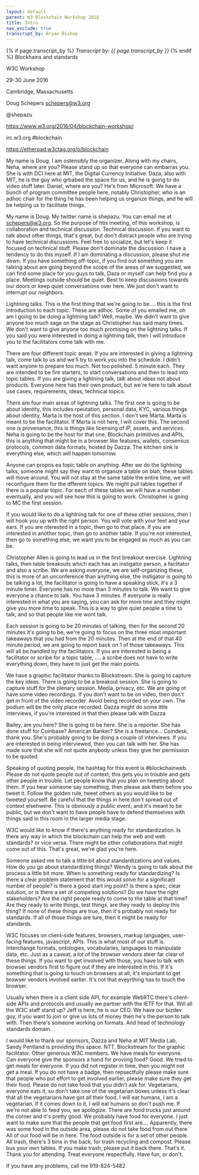 ```yaml
---
layout: default
parent: W3 Blockchain Workshop 2016
title: Intro
nav_exclude: true
transcript_by: Bryan Bishop
---
```


{% if page.transcript_by %} <i>Transcript by:
{{ page.transcript_by }}</i> {% endif %} Blockhains and standards

W3C Workshop

29-30 June 2016

Cambridge, Massachusetts

Doug Schepers <schepers@w3.org>

@shepazu

<https://www.w3.org/2016/04/blockchain-workshop/>

irc.w3.org #blockchain

<https://etherpad.w3ctag.org/p/blockchain>

My name is Doug. I am ostensibly the organizer. Along with my chairs,
Neha, where are you? Please stand up so that everyone can embarras you.
She is with DCI here at MIT, the Digital Currency Initiative. Daza, also
with MIT, he is the guy who grbabed the space for us, and he is going to
do video stuff later. Daniel, where are you? He's from Microsoft. We
have a bunch of program committee people here, notably Christopher, who
is an adhoc chair for the thing he has been helping us organize things,
and he will be helping us to facilitate things.

My name is Doug. My twitter name is shepazu. You can email me at
schepers@w3.org. So the purpose of htis meeting, of this workshop, is
collaboration and technical discussion. Technical discussion. If you
want to talk about other things, that's great, but don't distract people
who are trying to have technical discussions. Feel free to socialize,
but let's keep it focused on technical stuff. Please don't dominate the
discussion. I have a tendency to do this myself. If I am dominating a
discussion, please shut me down. If you have something off-topic, if you
find out something you are talking about are going beyond the scope of
the areas of we suggested, we can find some place for you guys to talk,
Daza or myself can help find you a place. Meetings outside should be
quiet. Best to keep discussions towards our doors or keep quiet
conversations over here. We just don't want to interrupt our neighbors.

Lightning talks. This is the first thing that we're going to be.... this
is the first introduction to each topic. These are adhoc. Some of you
emailed me, oh am I going to be doing a lightning talk? Well, maybe. We
didn't want to give anyone too much sage on the stage as Christopher has
said many times. We don't want to give anyone too much promising on the
lightning talks. If you said you were interested in doing a lightning
talk, then I will introduce you to the facilitators come talk with me.

There are four different topic areas. If you are interested in giving a
lightning talk, come talk to us and we'll try to work you into the
schedule. I didn't want anyone to prepare too much. Not too polished. 5
minute each. They are intended to be fire starters, to start
conversations and then to lead into topic tables. If you are giving a
lightning talk, talk about ideas not about products. Everyone here has
their own product, but we're here to talk about use cases, requirements,
ideas, technical topics.

There are four main areas of lightning talks. The first one is going to
be about identity, this includes rpeutation, personal data, KYC, various
things about identity, Marta is the host of this section. I don't see
Marta. Marta is meant to be the facilitator. If Marta is not here, I
will cover this. The second one is provenance, this is things like
licensing of IP, assets, and services. Neha is going to be the host for
that one. Blockchain primitives and APIs, this is anything that might be
in a browser like features, wallets, consensus protocols, common data
formats, hosted by Dazza. The kitchen sink is everything else, which
will happen tomorrow.

Anyone can propos ea topic table on anything. After we do the lightning
talks, someone might say they want to organize a table on blah, these
tables will move around. You will not stay at the same table the entire
time, we will reconfigure them for the dfferent topics. We might pull
tables together if there is a popular topic. For each of these tables we
will have a number eventually, and you will see how this is going to
work. Christopher is going to MC the first session.

If you would like to do a lightning talk for one of these other
sessions, then I will hook you up with the right person. You will vote
with your feet and your ears. If you are nterested in a topic, then go
to that place. If you are interested in another topic, then go to
another table. If you're not interested, then go to something else, we
want you to be engaged as much as you can be.

Christopher Allen is going to lead us in the first breakout exercise.
Lightning talks, then table breakouts which each has an instigator
person, a faclitator and also a scribe. We are asking everyone, we are
self-organizing these, this is more of an unconference than anything
else, the instigator is going to be talking a lot, the facilitator is
going to have a speaking stick, it's a 3 minute timer. Everyone has no
more than 3 minutes to talk. We want to give everyone a chance to talk.
You have 3 minutes. If everyone is really interested in what you are
saying, you can ask for more tme and they might give you more time to
speak. This is a way to give quiet people a time to talk, and so that
people like me wont talk.

Each session is going to be 20 minutes of talking, then for the second
20 minutes it's going to be, we're going to focus on the three most
important takeaways that you had from the 20 minutes. Then at the end of
that 40 minute period, we are going to report back on 1 of those
takeaways. This will all be handled by the facilitators. If you are
interested in being a facilitator or scribe for a topic table, .... a
scribe does not have to write everything down, they have to just get the
main points.

We have a graphic facilitator thanks to Blockstream. She is going to
capture the key ideas. There is going to be a breakout session. She is
going to capture stuff for the plenary session. Media, privacy, etc. We
are going ot have some video recordings. If you don't want to be on
video, then don't get in front of the video recorder. Avoid being
recorded on your own. The podium will be the only place recorded. Dazza
might do some lttle interviews, if you're interested in that then please
talk with Dazza.

Bailey, are you here? She is going to be here. She is a reporter. She
has done stuff for Coinbase? American Banker? She is a freelance...
Coindesk, thank you. She's probably going to be doing a couple of
interviews. If you are interested in being interviewed, then you can
talk with her. She has made sure that she will not quote anybody unless
they give her permission to be quoted.

Speaking of quoting people, the hashtag for this event is
#blockchainweb. Please do not quote people out of context, this gets you
in trouble and gets other people in trouble. Let people know that you
plan on tweeting about them. If you hear someone say something, then
please ask them before you tweet it. Follow the golden rule, tweet
others as you would like to be tweeted yourself. Be careful that the
things in here don't spread out of context elsehwere. This is obviously
a public event, and it's meant to be public, but we don't want to have
people have to defend themselves with things said in this room in the
larger media stage.

W3C would like to know if there's anything ready for standardization. Is
there any way in which the blockchain can help the web and web
standards? or vice versa. There might be other collaborations that might
come out of this. That's great, we're glad you're here.

Someone asked me to talk a little bit about standardizations and values.
How do you go about standardizing things? Wendy is going to talk about
the process a little bit more. When is something ready for
standardizing? Is there a clear problem statement that this would solve
for a significant number of people? is there a good start ing point? Is
there a spec, clear solution, or is there a set of competing solutions?
Do we have the right stakeholders? Are the right people ready to come to
the table at that time? Are they ready to write things, test things, are
they ready to deploy this thing? If none of these things are true, then
it's probably not ready for standards. If all of those things are ture,
then it might be ready for standards.

W3C focuses on client-side features, browsers, markup languages,
user-facing features, javascript, APIs. This is what most of our stuff
is. Interchange formats, ontologies, vocabularies, languages to
manipulate data, etc. Just as a caveat, a lot of the browser vendors
steer far clear of these things. If you want to get involved with those,
you have to talk with browser vendors first to figure out if they are
interested in this. If it's something that is going to touch on browsers
at all, it's important to get browser vendors involved earlier. It's not
that eveyrthing has to touch the browser.

Usually when there is a client side API, for example WebRTC there's
client-side APIs and protocols and usually we partner with the IETF for
that. Will all the W3C staff stand up? Jeff is here, he is our CEO. We
have our bizdev guy, if you want to join or give us lots of money then
he's the person to talk with. Then there's someone working on formats.
And head of technology standards domain.

I would like to thank our sponsors, Dazza and Neha at MIT Media Lab,
Sandy Pentland is providing this space. NTT. Blockstream for the graphic
facilitator. Other generous W3C members. We have meals for everyone. Can
everyone give the sponsors a hand for proviing food? Good. We tried to
get meals for everyone. If you did not register in time, then you might
not get a meal. If you do not have a badge, then repsectfully please
make sure that people who put effort to get involved earlier, please
make sure they get their food. Please do not take food that you didn't
ask for. Vegetarians, everyone eats it, so don't take one of the
vegetarian boxes unless it's clear that all the vegetarians have got all
their food. I will eat humans, I am a vegetarian, if it comes down to
it, I will eat humans so don't push me. If we're not able to feed you,
we apologize. There are food trucks just around the corner and it's
pretty good. We probably have food for everyone. I just want to make
sure that the people that get food first are.... Apparently, there was
some food in the outside area, please do not take food from out there.
All of our food will be in here. The food outside is for a set of other
people. All trash, there's 3 bins in the back, for trash recycling and
compost. Please bus your own tables. If you make trash, please put it
back there. That's it. Thank you for attending. Treat everyone
respectfully. Have fun, or don't.

If you have any problems, call me 919-824-5482
